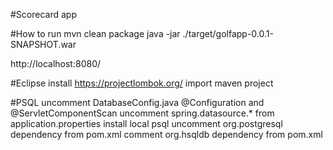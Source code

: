 #Scorecard app

#How to run
mvn clean package
java -jar ./target/golfapp-0.0.1-SNAPSHOT.war

http://localhost:8080/

#Eclipse
install https://projectlombok.org/
import maven project

#PSQL
uncomment DatabaseConfig.java @Configuration and @ServletComponentScan
uncomment spring.datasource.* from application.properties
install local psql
uncomment org.postgresql dependency from pom.xml
comment org.hsqldb dependency from pom.xml




